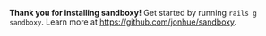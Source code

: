 **Thank you for installing sandboxy!**
Get started by running `rails g sandboxy`.
Learn more at https://github.com/jonhue/sandboxy.
